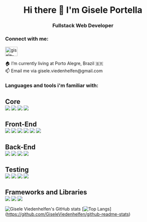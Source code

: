 <h1 align="center">Hi there 👋 I'm Gisele Portella</h1>
<h3 align="center">Fullstack Web Developer</h3>


<h3 align="left">Connect with me:</h3>
<p align="left">
<a href="https://www.linkedin.com/in/gisele-viedenhelfen-6a7940212/" target="_blank"><img align="center" src="https://raw.githubusercontent.com/rahuldkjain/github-profile-readme-generator/master/src/images/icons/Social/linked-in-alt.svg" alt="gisele-viedenhelfen-portella" height="30" width="40" /></a>
</p>
    🏠 I’m currently living at Porto Alegre, Brazil 🇧🇷 </br>
   📫 Email me via gisele.viedenhelfen@gmail.com</br>

<h3 align="left">Languages and tools i'm familiar with:</h3>
<section style="">
<h2 style="margin-bottom: 0"> Core </h2>
<img src="https://img.shields.io/badge/JavaScript-F7DF1E?style=for-the-badge&logo=javascript&logoColor=black" />
<img src="https://img.shields.io/badge/TypeScript-007ACC?style=for-the-badge&logo=typescript&logoColor=white" />
<img src="https://img.shields.io/badge/Node.js-43853D?style=for-the-badge&logo=node.js&logoColor=white" />
<img src="https://img.shields.io/badge/React-20232A?style=for-the-badge&logo=react&logoColor=61DAFB" />
</section>
<section style="">
<h2 style="margin-bottom: 0"> Front-End </h2>
<img src="https://img.shields.io/badge/HTML5-E34F26?style=for-the-badge&logo=html5&logoColor=white" />
<img src="https://img.shields.io/badge/CSS3-1572B6?style=for-the-badge&logo=css3&logoColor=white" />
<img src="https://img.shields.io/badge/React_Router-CA4245?style=for-the-badge&logo=react-router&logoColor=white" />
<img src="https://img.shields.io/badge/Redux-593D88?style=for-the-badge&logo=redux&logoColor=white" />
<img src="https://img.shields.io/badge/Bootstrap-563D7C?style=for-the-badge&logo=bootstrap&logoColor=white" />
<img src="https://img.shields.io/badge/styled--components-DB7093?style=for-the-badge&logo=styled-components&logoColor=white" />
</section>

<section style="">
<h2 style="margin-bottom: 0"> Back-End </h2>
<img src="https://img.shields.io/badge/MySQL-00000F?style=for-the-badge&logo=mysql&logoColor=white" />
<img src="https://img.shields.io/badge/MongoDB-4EA94B?style=for-the-badge&logo=mongodb&logoColor=white" />
<img src="https://img.shields.io/badge/Express.js-404D59?style=for-the-badge" />
<img src="https://img.shields.io/badge/ts--node-3178C6?style=for-the-badge&logo=ts-node&logoColor=white" />
</section>

<section style="">
<h2 style="margin-bottom: 0"> Testing </h2>
<img src="https://img.shields.io/badge/-TestingLibrary-%23E33332?style=for-the-badge&logo=testing-library&logoColor=white" />
<img src="https://img.shields.io/badge/Jest-C21325?style=for-the-badge&logo=jest&logoColor=white" />
<img src="https://img.shields.io/badge/Mocha-8D6748?style=for-the-badge&logo=Mocha&logoColor=white"/>
<img src="https://img.shields.io/badge/chai-A30701?style=for-the-badge&logo=chai&logoColor=white" />
</section>

<section style="">
<h2 style="margin-bottom: 0"> Frameworks and Libraries </h2>
<img src="https://img.shields.io/badge/Docker-2CA5E0?style=for-the-badge&logo=docker&logoColor=white" />
<img src="https://img.shields.io/badge/Insomnia-5849be?style=for-the-badge&logo=Insomnia&logoColor=white"/>
<img src="https://img.shields.io/badge/JWT-000000?style=for-the-badge&logo=JSON%20web%20tokens&logoColor=white" />
</section>


![Gisele Viedenhelfen's GitHub stats](https://github-readme-stats.vercel.app/api?username=GiseleViedenhelfen&show_icons=true)
[![Top Langs](https://github-readme-stats.vercel.app/api/top-langs/?username=GiseleViedenhelfen)]
(https://github.com/GiseleViedenhelfen/github-readme-stats)
